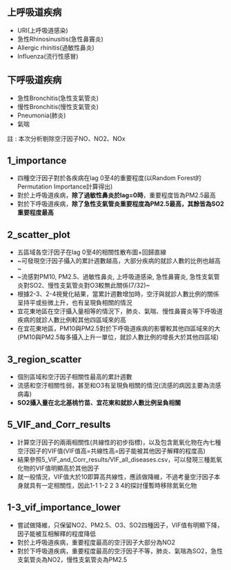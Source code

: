 ## 上呼吸道疾病
* URI(上呼吸道感染)
* 急性Rhinosinusitis(急性鼻竇炎)
* Allergic rhinitis(過敏性鼻炎)
* Influenza(流行性感冒)
## 下呼吸道疾病
* 急性Bronchitis(急性支氣管炎)
* 慢性Bronchitis(慢性支氣管炎)
* Pneumonia(肺炎)
* 氣喘
  
註 : 本次分析剔除空汙因子NO、NO2、NOx  
## 1_importance
* 四種空汙因子對於各疾病在lag 0至4的重要程度(以Random Forest的Permutation Importance計算得出)
* 對於上呼吸道疾病，**除了過敏性鼻炎於lag=0時**，重要程度皆為PM2.5最高
* 對於下呼吸道疾病，**除了急性支氣管炎重要程度為PM2.5最高，其餘皆為SO2重要程度最高**
## 2_scatter_plot
* 五區域各空汙因子在lag 0至4的相關性散布圖+回歸直線
* ~可發現空汙因子攝入的累計週數越高，大部分疾病的就診人數的比例也越高~
* ~流感對PM10, PM2.5、過敏性鼻炎, 上呼吸道感染, 急性鼻竇炎, 急性支氣管炎對SO2、慢性支氣管炎對O3較無此關係(7/32)~
* 根據2-3、2-4視覺化結果，當累計週數增加時，空汙與就診人數比例的關係呈持平或些微上升，也有呈現負相關的情況
* 宜花東地區在空汙攝入量相等的情況下，肺炎、氣喘、慢性鼻竇炎等下呼吸道疾病的就診人數比例較其他四區域來的高
* 在宜花東地區，PM10與PM2.5對於下呼吸道疾病的影響較其他四區域來的大(PM10與PM2.5每多攝入上升一單位，就診人數比例的增長大於其他四區域)
## 3_region_scatter
* 個別區域和空汙因子相關性最高的累計週數
* 流感和空汙相關性弱，甚至和O3有呈現負相關的情況(流感的病因主要為流感病毒)
* **SO2攝入量在北北基桃竹苗、宜花東和就診人數比例呈負相關**
## 5_VIF_and_Corr_results
* 計算空汙因子的兩兩相關性(共線性的初步指標)，以及包含氮氧化物在內七種空汙因子的VIF值(VIF值高=共線性高=因子能被其他因子解釋的程度高)
* 結果參照5_VIF_and_Corr_results/VIF_all_diseases.csv，可以發現三種氮氧化物的VIF值明顯高於其他因子
* 就一般情況，VIF值大於10即算高共線性，應該做降維，不過考量空汙因子本身就具有一定相關性，因此1-1 1-2 2 3 4的探討僅暫時移除氮氧化物
## 1-3_vif_importance_lower
* 嘗試做降維，只保留NO2、PM2.5、O3、SO2四種因子，VIF值有明顯下降，因子能被互相解釋的程度降低
* 對於上呼吸道疾病，重要程度最高的空汙因子大部分為NO2
* 對於下呼吸道疾病，重要程度最高的空汙因子不等，肺炎、氣喘為SO2，急性支氣管炎為NO2，慢性支氣管炎為PM2.5
